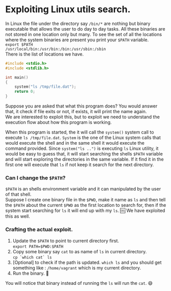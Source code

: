# Exploiting Linux utils search.

In Linux the file under the directory say `/bin/*` are nothing but binary
executable that allows the user to do day to day tasks. All these binaries are
not stored in one location only but many. To see the set of all the locations
where the system binaries are present you print your `$PATH` variable.  
`export $PATH`  
`/usr/local/bin:/usr/bin:/bin:/usr/sbin:/sbin`  
There is the list of locations we have.

```C
#include <stdio.h>
#include <stdlib.h>

int main()
{
    system("ls /tmp/file.dat");
    return 0;
}
```
Suppose you are asked that what this program does? You would answer that, it
check if file exits or not, if exists, it will print the name again.  
We are interested to exploit this, but to exploit we need to understand the
execution flow about how this program is working.  


When this program is started, the it will call the `system()` system call to
execute `ls /tmp/file.dat`. `System` is the one of the Linux system calls that
would execute the shell and in the same shell it would execute the command
provided.
Since `system("ls ..")` is executing `ls` Linux utility, it would be easy to
guess that, it will start searching the shells `$PATH` variable and will start
exploring the directories in the same variable. If it find it in the first one
will execute that `ls` if not keep it search for the next directory.

### Can I change the `$PATH`?
`$PATH` is an shells environment variable and it can manipulated by the user of that
shell.  
Suppose I create one binary file in the `$PWD`, make it name as `ls` and then
tell the `$PATH` about the current `$PWD` as the first location to search for,
then if the system start searching for `ls` it will end up with my `ls`. :cool:
We have exploited this as well.

### Crafting the actual exploit.
1. Update the `$PATH` to point to current directory first.  
   `export PATH=$PWD:$PATH`
2. Copy some binary say `cat` to as name of `ls` in current directory.  
   ``cp `which cat` ls``
3. [Optional] to check if the path is updated.
   `which ls` and you should get something like : `/home/vagrant` which is my
   current directory.  
4. Run the binary. :metal:

You will notice that binary instead of running the `ls` will run the `cat`.
:smile:

